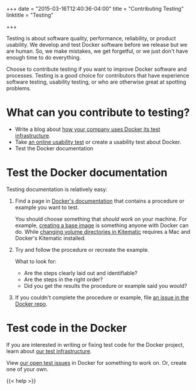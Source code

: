 +++
date = "2015-03-16T12:40:36-04:00"
title = "Contributing Testing"
linktitle = "Testing"

+++


Testing is about software quality, performance, reliability, or product usability. We develop and test Docker software before we release but we are human. So, we make mistakes, we get forgetful, or we just don't have enough time to do everything. 

Choose to contribute testing if you want to improve Docker software and processes. Testing is a good choice for contributors that have experience software testing, usability testing, or who are otherwise great at spotting problems. 

# What can you contribute to testing?

* Write a blog about <a href="http://www.appneta.com/blog/automated-testing-with-docker/" target="_blank">how your company uses Docker its test infrastructure</a>.  
* Take <a href="http://ows.io/tj/w88v3siv" target="_blank">an online usability test</a> or create a usability test about Docker.
* Test the Docker documentation 


# Test the Docker documentation

Testing documentation is relatively easy:

1.  Find a page in <a href="http://docs.docker.com/" target="_blank">Docker's documentation</a> that contains a procedure or example you want to test.

	You should choose something that _should work_ on your machine. For example,
	<a href="http://docs.docker.com/articles/baseimages/" target="_blank">creating
	a base image</a> is something anyone with Docker can do. While <a
	href="https://kitematic.com/docs/managing-volumes/" target="_blank">changing
	volume directories in Kitematic</a> requires a Mac and Docker's Kitematic
	installed.

2.  Try and follow the procedure or recreate the example.

	What to look for:
	
	* Are the steps clearly laid out and identifiable? 
	* Are the steps in the right order? 
	* Did you get the results the procedure or example said you would?

4.  If you couldn't complete the procedure or example, file <a href="https://github.com/docker/docker/issues/new" target="_blank">an issue in the Docker repo</a>. 

# Test code in the Docker

If you are interested in writing or fixing test code for the Docker project, learn  about  <a href="http://docs.docker.com/project/test-and-docs/" target="_blank">our test infrastructure</a>.

View <a href="http://goo.gl/EkyABb" target="_blank"> our open test issues</a> in Docker for something to work on. Or, create one of your own.

{{< help >}}




 
















